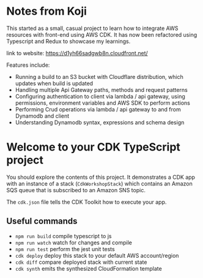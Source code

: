 # Notes from Koji

This started as a small, casual project to learn how to integrate AWS resources with front-end using AWS CDK. It has now been refactored using Typescript and Redux to showcase my learnings.

link to website: https://d1yh66sadgwb8n.cloudfront.net/ 

Features include:

- Running a build to an S3 bucket with Cloudflare distribution, which updates when build is updated
- Handling multiple Api Gateway paths, methods and request patterns
- Configuring authentication to client via lambda / api gateway, using permissions, environment variables and AWS SDK to perform actions
- Performing Crud operations via lambda / api gateway to and from Dynamodb and client
- Understanding Dynamodb syntax, expressions and schema design

# Welcome to your CDK TypeScript project

You should explore the contents of this project. It demonstrates a CDK app with an instance of a stack (`CdkWorkshopStack`)
which contains an Amazon SQS queue that is subscribed to an Amazon SNS topic.

The `cdk.json` file tells the CDK Toolkit how to execute your app.

## Useful commands

* `npm run build`   compile typescript to js
* `npm run watch`   watch for changes and compile
* `npm run test`    perform the jest unit tests
* `cdk deploy`      deploy this stack to your default AWS account/region
* `cdk diff`        compare deployed stack with current state
* `cdk synth`       emits the synthesized CloudFormation template
